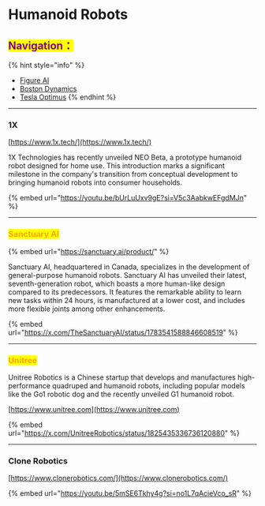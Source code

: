# Humanoid Robots

## <mark style="color:purple;">Navigation：</mark>

{% hint style="info" %}
* [Figure AI](figure-ai.md)
* [Boston Dynamics](boston-dynamics.md)
* [Tesla Optimus](../../autonomous-driving/robotaxi-and-robovan/tesla.md)
{% endhint %}

***



### 1X

[https://www.1x.tech/](https://www.1x.tech/)

1X Technologies has recently unveiled NEO Beta, a prototype humanoid robot designed for home use. This introduction marks a significant milestone in the company's transition from conceptual development to bringing humanoid robots into consumer households.

{% embed url="https://youtu.be/bUrLuUxv9gE?si=V5c3AabkwEFgdMJn" %}

***

### <mark style="color:orange;">Sanctuary AI</mark>

{% embed url="https://sanctuary.ai/product/" %}

Sanctuary AI, headquartered in Canada, specializes in the development of general-purpose humanoid robots. Sanctuary AI has unveiled their latest, seventh-generation robot, which boasts a more human-like design compared to its predecessors. It features the remarkable ability to learn new tasks within 24 hours, is manufactured at a lower cost, and includes more flexible joints among other enhancements.

{% embed url="https://x.com/TheSanctuaryAI/status/1783541588846608519" %}

***

### <mark style="color:orange;">Unitree</mark>

Unitree Robotics is a Chinese startup that develops and manufactures high-performance quadruped and humanoid robots, including popular models like the Go1 robotic dog and the recently unveiled G1 humanoid robot.

[https://www.unitree.com](https://www.unitree.com)

{% embed url="https://x.com/UnitreeRobotics/status/1825435336736120880" %}

***

### Clone Robotics

[https://www.clonerobotics.com/](https://www.clonerobotics.com/)

{% embed url="https://youtu.be/5mSE6Tkhy4g?si=no1L7qAcieVco_sR" %}

